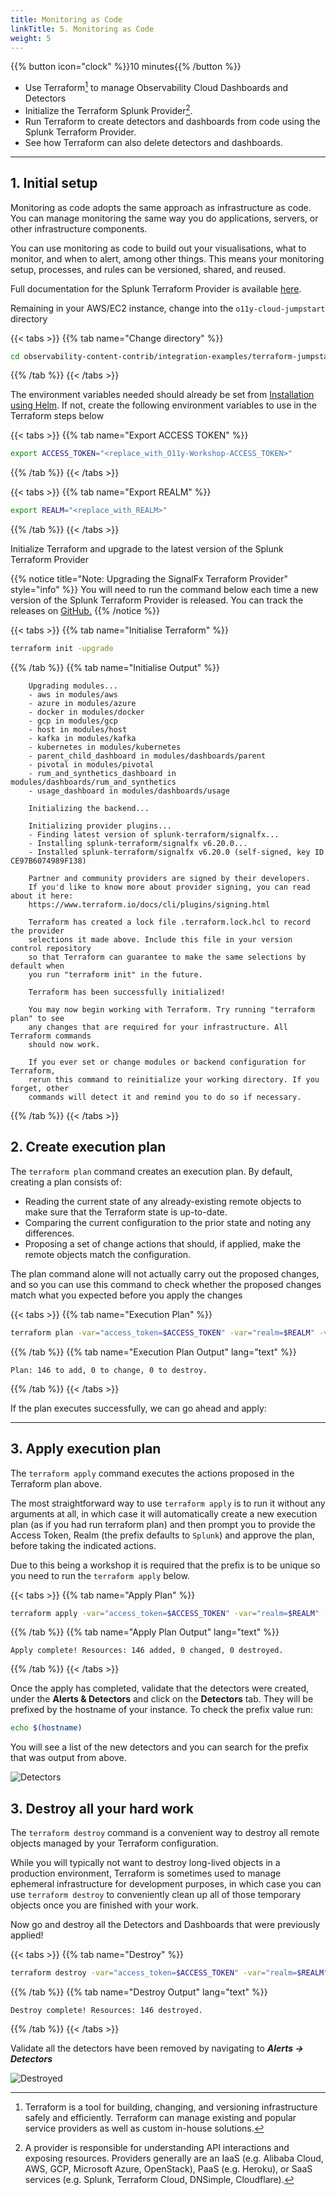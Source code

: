 ```yaml
---
title: Monitoring as Code
linkTitle: 5. Monitoring as Code
weight: 5
---
```


{{% button icon="clock" %}}10 minutes{{% /button %}}

* Use Terraform[^1] to manage Observability Cloud Dashboards and Detectors
* Initialize the Terraform Splunk Provider[^2].
* Run Terraform to create detectors and dashboards from code using the Splunk Terraform Provider.
* See how Terraform can also delete detectors and dashboards.

---

## 1. Initial setup

Monitoring as code adopts the same approach as infrastructure as code. You can manage monitoring the same way you do applications, servers, or other infrastructure components.

You can use monitoring as code to build out your visualisations, what to monitor, and when to alert, among other things. This means your monitoring setup, processes, and rules can be versioned, shared, and reused.

Full documentation for the Splunk Terraform Provider is available [here](https://registry.terraform.io/providers/splunk-terraform/signalfx/latest/docs).

Remaining in your AWS/EC2 instance, change into the `o11y-cloud-jumpstart` directory

{{< tabs >}}
{{% tab name="Change directory" %}}

``` bash
cd observability-content-contrib/integration-examples/terraform-jumpstart
```

{{% /tab %}}
{{< /tabs >}}

The environment variables needed should already be set from [Installation using Helm](../gdi/#2-installation-using-helm). If not, create the following environment variables to use in the Terraform steps below

{{< tabs >}}
{{% tab name="Export ACCESS TOKEN" %}}

``` bash
export ACCESS_TOKEN="<replace_with_O11y-Workshop-ACCESS_TOKEN>"
```

{{% /tab %}}
{{< /tabs >}}

{{< tabs >}}
{{% tab name="Export REALM" %}}

``` bash
export REALM="<replace_with_REALM>"
```

{{% /tab %}}
{{< /tabs >}}

Initialize Terraform and upgrade to the latest version of the Splunk Terraform Provider

{{% notice title="Note: Upgrading the SignalFx Terraform Provider" style="info" %}}
You will need to run the command below each time a new version of the Splunk Terraform Provider is released. You can track the releases on [GitHub.](https://github.com/splunk-terraform/terraform-provider-signalfx/releases)
{{% /notice %}}

{{< tabs >}}
{{% tab name="Initialise Terraform" %}}

``` bash
terraform init -upgrade
```

{{% /tab %}}
{{% tab name="Initialise Output" %}}

``` text
    Upgrading modules...
    - aws in modules/aws
    - azure in modules/azure
    - docker in modules/docker
    - gcp in modules/gcp
    - host in modules/host
    - kafka in modules/kafka
    - kubernetes in modules/kubernetes
    - parent_child_dashboard in modules/dashboards/parent
    - pivotal in modules/pivotal
    - rum_and_synthetics_dashboard in modules/dashboards/rum_and_synthetics
    - usage_dashboard in modules/dashboards/usage

    Initializing the backend...

    Initializing provider plugins...
    - Finding latest version of splunk-terraform/signalfx...
    - Installing splunk-terraform/signalfx v6.20.0...
    - Installed splunk-terraform/signalfx v6.20.0 (self-signed, key ID CE97B6074989F138)

    Partner and community providers are signed by their developers.
    If you'd like to know more about provider signing, you can read about it here:
    https://www.terraform.io/docs/cli/plugins/signing.html

    Terraform has created a lock file .terraform.lock.hcl to record the provider
    selections it made above. Include this file in your version control repository
    so that Terraform can guarantee to make the same selections by default when
    you run "terraform init" in the future.

    Terraform has been successfully initialized!

    You may now begin working with Terraform. Try running "terraform plan" to see
    any changes that are required for your infrastructure. All Terraform commands
    should now work.

    If you ever set or change modules or backend configuration for Terraform,
    rerun this command to reinitialize your working directory. If you forget, other
    commands will detect it and remind you to do so if necessary.
```

{{% /tab %}}
{{< /tabs >}}

## 2. Create execution plan

The `terraform plan` command creates an execution plan. By default, creating a plan consists of:

* Reading the current state of any already-existing remote objects to make sure that the Terraform state is up-to-date.
* Comparing the current configuration to the prior state and noting any differences.
* Proposing a set of change actions that should, if applied, make the remote objects match the configuration.

The plan command alone will not actually carry out the proposed changes, and so you can use this command to check whether the proposed changes match what you expected before you apply the changes

{{< tabs >}}
{{% tab name="Execution Plan" %}}

```bash
terraform plan -var="access_token=$ACCESS_TOKEN" -var="realm=$REALM" -var="o11y_prefix=[$(hostname)]"
```

{{% /tab %}}
{{% tab name="Execution Plan Output" lang="text" %}}

``` text
Plan: 146 to add, 0 to change, 0 to destroy.
```

{{% /tab %}}
{{< /tabs >}}

If the plan executes successfully, we can go ahead and apply:

---

## 3. Apply execution plan

The `terraform apply` command executes the actions proposed in the Terraform plan above.

The most straightforward way to use `terraform apply` is to run it without any arguments at all, in which case it will automatically create a new execution plan (as if you had run terraform plan) and then prompt you to provide the Access Token, Realm (the prefix defaults to `Splunk`) and approve the plan, before taking the indicated actions.

Due to this being a workshop it is required that the prefix is to be unique so you need to run the `terraform apply` below.

{{< tabs >}}
{{% tab name="Apply Plan" %}}

``` bash
terraform apply -var="access_token=$ACCESS_TOKEN" -var="realm=$REALM" -var="o11y_prefix=[$(hostname)]"
```

{{% /tab %}}
{{% tab name="Apply Plan Output" lang="text" %}}

``` text
Apply complete! Resources: 146 added, 0 changed, 0 destroyed.
```

{{% /tab %}}
{{< /tabs >}}

Once the apply has completed, validate that the detectors were created, under the **Alerts & Detectors** and click on the **Detectors** tab. They will be prefixed by the hostname of your instance. To check the prefix value run:

``` bash
echo $(hostname)
```

 You will see a list of the new detectors and you can search for the prefix that was output from above.

![Detectors](../images/detectors.png)

## 3. Destroy all your hard work

The `terraform destroy` command is a convenient way to destroy all remote objects managed by your Terraform configuration.

While you will typically not want to destroy long-lived objects in a production environment, Terraform is sometimes used to manage ephemeral infrastructure for development purposes, in which case you can use `terraform destroy` to conveniently clean up all of those temporary objects once you are finished with your work.

Now go and destroy all the Detectors and Dashboards that were previously applied!

{{< tabs >}}
{{% tab name="Destroy" %}}

``` bash
terraform destroy -var="access_token=$ACCESS_TOKEN" -var="realm=$REALM"
```

{{% /tab %}}
{{% tab name="Destroy Output" lang="text" %}}

``` text
Destroy complete! Resources: 146 destroyed.
```

{{% /tab %}}
{{< /tabs >}}

Validate all the detectors have been removed by navigating to _**Alerts → Detectors**_

![Destroyed](../images/destroy.png)

[^1]: Terraform is a tool for building, changing, and versioning infrastructure safely and efficiently. Terraform can manage existing and popular service providers as well as custom in-house solutions.

[^2]: A provider is responsible for understanding API interactions and exposing resources. Providers generally are an IaaS (e.g. Alibaba Cloud, AWS, GCP, Microsoft Azure, OpenStack), PaaS (e.g. Heroku), or SaaS services (e.g. Splunk, Terraform Cloud, DNSimple, Cloudflare).
